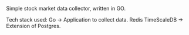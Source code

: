 Simple stock market data collector, written in GO.

Tech stack used:
Go -> Application to collect data.
Redis
TimeScaleDB -> Extension of Postgres.